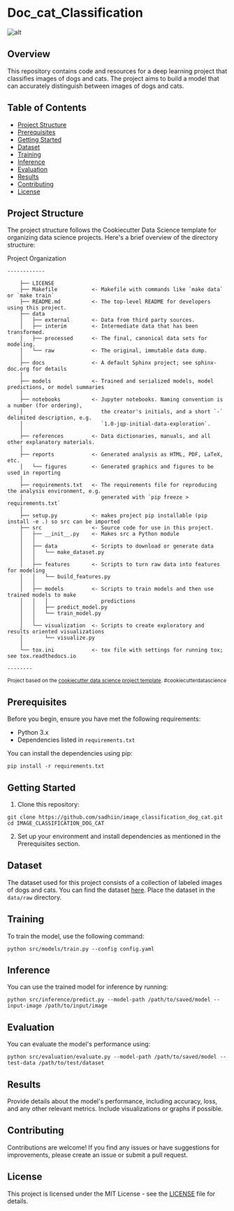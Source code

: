 Doc_cat_Classification
==============================


![alt](https://storage.googleapis.com/kaggle-datasets-images/23777/30378/63f920316cce877d41395932d0d089d0/dataset-cover.jpg)

## Overview

This repository contains code and resources for a deep learning project that classifies images of dogs and cats. The project aims to build a model that can accurately distinguish between images of dogs and cats.

## Table of Contents

- [Project Structure](#project-structure)
- [Prerequisites](#prerequisites)
- [Getting Started](#getting-started)
- [Dataset](#dataset)
- [Training](#training)
- [Inference](#inference)
- [Evaluation](#evaluation)
- [Results](#results)
- [Contributing](#contributing)
- [License](#license)

## Project Structure

The project structure follows the Cookiecutter Data Science template for organizing data science projects. Here's a brief overview of the directory structure:

Project Organization
```
------------

    ├── LICENSE
    ├── Makefile           <- Makefile with commands like `make data` or `make train`
    ├── README.md          <- The top-level README for developers using this project.
    ├── data
    │   ├── external       <- Data from third party sources.
    │   ├── interim        <- Intermediate data that has been transformed.
    │   ├── processed      <- The final, canonical data sets for modeling.
    │   └── raw            <- The original, immutable data dump.
    │
    ├── docs               <- A default Sphinx project; see sphinx-doc.org for details
    │
    ├── models             <- Trained and serialized models, model predictions, or model summaries
    │
    ├── notebooks          <- Jupyter notebooks. Naming convention is a number (for ordering),
    │                         the creator's initials, and a short `-` delimited description, e.g.
    │                         `1.0-jqp-initial-data-exploration`.
    │
    ├── references         <- Data dictionaries, manuals, and all other explanatory materials.
    │
    ├── reports            <- Generated analysis as HTML, PDF, LaTeX, etc.
    │   └── figures        <- Generated graphics and figures to be used in reporting
    │
    ├── requirements.txt   <- The requirements file for reproducing the analysis environment, e.g.
    │                         generated with `pip freeze > requirements.txt`
    │
    ├── setup.py           <- makes project pip installable (pip install -e .) so src can be imported
    ├── src                <- Source code for use in this project.
    │   ├── __init__.py    <- Makes src a Python module
    │   │
    │   ├── data           <- Scripts to download or generate data
    │   │   └── make_dataset.py
    │   │
    │   ├── features       <- Scripts to turn raw data into features for modeling
    │   │   └── build_features.py
    │   │
    │   ├── models         <- Scripts to train models and then use trained models to make
    │   │   │                 predictions
    │   │   ├── predict_model.py
    │   │   └── train_model.py
    │   │
    │   └── visualization  <- Scripts to create exploratory and results oriented visualizations
    │       └── visualize.py
    │
    └── tox.ini            <- tox file with settings for running tox; see tox.readthedocs.io

--------
```

<p><small>Project based on the <a target="_blank" href="https://drivendata.github.io/cookiecutter-data-science/">cookiecutter data science project template</a>. #cookiecutterdatascience</small></p>

## Prerequisites

Before you begin, ensure you have met the following requirements:

- Python 3.x
- Dependencies listed in `requirements.txt`

You can install the dependencies using pip:

```shell
pip install -r requirements.txt
```

## Getting Started

1. Clone this repository:

```shell
git clone https://github.com/sadhiin/image_classification_dog_cat.git
cd IMAGE_CLASSIFICATION_DOG_CAT
```

2. Set up your environment and install dependencies as mentioned in the Prerequisites section.

## Dataset

The dataset used for this project consists of a collection of labeled images of dogs and cats. You can find the dataset [here](https://www.kaggle.com/datasets/tongpython/cat-and-dog
). Place the dataset in the `data/raw` directory.

## Training

To train the model, use the following command:

```shell
python src/models/train.py --config config.yaml
```

## Inference

You can use the trained model for inference by running:

```shell
python src/inference/predict.py --model-path /path/to/saved/model --input-image /path/to/input/image
```

## Evaluation

You can evaluate the model's performance using:

```shell
python src/evaluation/evaluate.py --model-path /path/to/saved/model --test-data /path/to/test/dataset
```

## Results

Provide details about the model's performance, including accuracy, loss, and any other relevant metrics. Include visualizations or graphs if possible.

## Contributing

Contributions are welcome! If you find any issues or have suggestions for improvements, please create an issue or submit a pull request.

## License

This project is licensed under the MIT License - see the [LICENSE](https://github.com/sadhiin/image_classification_dog_cat/blob/main/LICENSE) file for details.
